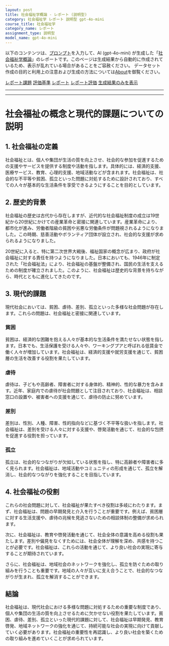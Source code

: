 ```yaml
---
layout: post
title: 社会福祉学概論 - レポート (説明型)
category: 社会福祉学 レポート 説明型 gpt-4o-mini
course_title: 社会福祉学
category_name: レポート
assignment_type: 説明型
model_name: gpt-4o-mini
---
```


以下のコンテンツは、[プロンプト](http://127.0.0.1:8000/generated/社会福祉学/gpt-4o-mini/prompt_レポート-説明型.md)を入力して、AI (gpt-4o-mini) が生成した「[社会福祉学概論](/contents/社会福祉学/)」のレポートです。このページは生成結果から自動的に作成されているため、表示が乱れている場合があることをご容赦ください。
データセット作成の目的と利用上の注意および生成の方法については[About](/About)を御覧ください。

[レポート課題](../レポート課題-説明型)
[評価基準](../評価基準-説明型)
[レポート](../レポート-説明型)
[レポート評価](../レポート評価-説明型)
[生成結果のみを表示](http://127.0.0.1:8000/generated/社会福祉学/gpt-4o-mini/レポート-説明型.md)
  

***
***
  
# 社会福祉の概念と現代的課題についての説明

## 1. 社会福祉の定義

社会福祉とは、個人や集団が生活の質を向上させ、社会的な参加を促進するための支援やサービスを提供する制度や活動を指します。具体的には、経済的支援、医療サービス、教育、心理的支援、地域活動などが含まれます。社会福祉は、社会的な不平等や貧困、孤立といった問題に対処するために設計されており、すべての人々が基本的な生活条件を享受できるようにすることを目的としています。

## 2. 歴史的背景

社会福祉の歴史は古代から存在しますが、近代的な社会福祉制度の成立は19世紀から20世紀にかけての産業革命と密接に関連しています。産業革命により、都市化が進み、労働者階級の貧困や劣悪な労働条件が問題視されるようになりました。この時期、慈善活動やボランティア団体が設立され、社会的な支援が求められるようになりました。

20世紀に入ると、特に第二次世界大戦後、福祉国家の概念が広まり、政府が社会福祉に対する責任を持つようになりました。日本においても、1946年に制定された「社会福祉法」により、社会福祉の基盤が整備され、国民の生活を支えるための制度が確立されました。このように、社会福祉は歴史的な背景を持ちながら、時代とともに進化してきたのです。

## 3. 現代的課題

現代社会においては、貧困、虐待、差別、孤立といった多様な社会問題が存在します。これらの問題は、社会福祉と密接に関連しています。

### 貧困
貧困は、経済的な困難を抱える人々が基本的な生活条件を満たせない状態を指します。日本でも、生活保護を受ける人々や、ワーキングプアと呼ばれる低賃金で働く人々が増加しています。社会福祉は、経済的支援や就労支援を通じて、貧困層の生活を改善する役割を果たしています。

### 虐待
虐待は、子どもや高齢者、障害者に対する身体的、精神的、性的な暴力を含みます。近年、家庭内での虐待が社会問題として注目されており、社会福祉は、相談窓口の設置や、被害者への支援を通じて、虐待の防止に努めています。

### 差別
差別は、性別、人種、障害、性的指向などに基づく不平等な扱いを指します。社会福祉は、差別を受ける人々に対する支援や、啓発活動を通じて、社会的な包摂を促進する役割を担っています。

### 孤立
孤立は、社会的なつながりが欠如している状態を指し、特に高齢者や障害者に多く見られます。社会福祉は、地域活動やコミュニティの形成を通じて、孤立を解消し、社会的なつながりを強化することを目指しています。

## 4. 社会福祉の役割

これらの社会問題に対して、社会福祉が果たすべき役割は多岐にわたります。まず、社会福祉は、問題の早期発見と介入を行うことが重要です。例えば、貧困層に対する生活支援や、虐待の兆候を見逃さないための相談体制の整備が求められます。

次に、社会福祉は、教育や啓発活動を通じて、社会全体の意識を高める役割も果たします。差別や偏見をなくすためには、社会全体が理解を深め、共感を持つことが必要です。社会福祉は、これらの活動を通じて、より良い社会の実現に寄与することが期待されています。

さらに、社会福祉は、地域社会のネットワークを強化し、孤立を防ぐための取り組みを行うことも重要です。地域の人々が互いに支え合うことで、社会的なつながりが生まれ、孤立を解消することができます。

## 結論

社会福祉は、現代社会における多様な問題に対処するための重要な制度であり、個人や集団の生活の質を向上させるために欠かせない役割を果たしています。貧困、虐待、差別、孤立といった現代的課題に対して、社会福祉は早期発見、教育啓発、地域ネットワークの強化を通じて、持続可能な社会の実現に向けて貢献していく必要があります。社会福祉の重要性を再認識し、より良い社会を築くための取り組みを進めていくことが求められています。
